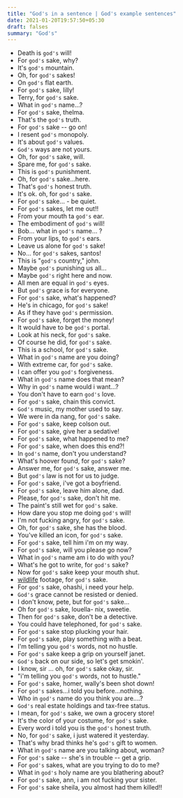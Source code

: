 ```yaml
---
title: "God's in a sentence | God's example sentences"
date: 2021-01-20T19:57:50+05:30
draft: falses
summary: "God's"
---
```

- Death is `god's` will!
- For `god's` sake, why?
- It's `god's` mountain.
- Oh, for `god's` sakes!
- On `god's` flat earth.
- For `god's` sake, lilly!
- Terry, for `god's` sake.
- What in `god's` name...?
- For `god's` sake, thelma.
- That's the `god's` truth.
- For `god's` sake -- go on!
- I resent `god's` monopoly.
- It's about `god's` values.
- `God's` ways are not yours.
- Oh, for `god's` sake, will.
- Spare me, for `god's` sake.
- This is `god's` punishment.
- Oh, for `god's` sake...here.
- That's `god's` honest truth.
- It's ok. oh, for `god's` sake.
- For `god's` sake... - be quiet.
- For `god's` sakes, let me out!!
- From your mouth ta `god's` ear.
- The embodiment of `god's` will!
- Bob... what in `god's` name... ?
- From your lips, to `god's` ears.
- Leave us alone for `god's` sake!
- No... for `god's` sakes, santos!
- This is "`god's` country," john.
- Maybe `god's` punishing us all...
- Maybe `god's` right here and now.
- All men are equal in `god's` eyes.
- But `god's` grace is for everyone.
- For `god's` sake, what's happened?
- He's in chicago, for `god's` sake!
- As if they have `god's` permission.
- For `god's` sake, forget the money!
- It would have to be `god's` portal.
- Look at his neck, for `god's` sake.
- Of course he did, for `god's` sake.
- This is a school, for `god's` sake.
- What in `god's` name are you doing?
- With extreme car, for `god's` sake.
- I can offer you `god's` forgiveness.
- What in `god's` name does that mean?
- Why in `god's` name would i want...?
- You don't have to earn `god's` love.
- For `god's` sake, chain this convict.
- `God's` music, my mother used to say.
- We were in da nang, for `god's` sake.
- For `god's` sake, keep colson out.
- For `god's` sake, give her a sedative!
- For `god's` sake, what happened to me?
- For `god's` sake, when does this end?!
- In `god's` name, don't you understand?
- What's hoover found, for `god's` sake?
- Answer me, for `god's` sake, answer me.
- But `god's` law is not for us to judge.
- For `god's` sake, i've got a boyfriend.
- For `god's` sake, leave him alone, dad.
- Please, for `god's` sake, don't hit me.
- The paint's still wet for `god's` sake.
- How dare you stop me doing `god's` will!
- I'm not fucking angry, for `god's` sake.
- Oh, for `god's` sake, she has the blood.
- You've killed an icon, for `god's` sake.
- For `god's` sake, tell him i'm on my way.
- For `god's` sake, will you please go now?
- What in `god's` name am i to do with you?
- What's he got to write, for `god's` sake?
- Now for `god's` sake keep your mouth shut.
- <u>wildlife</u> footage, for `god's` sake.
- For `god's` sake, ohashi, i need your help.
- `God's` grace cannot be resisted or denied.
- I don't know, pete, but for `god's` sake...
- Oh for `god's` sake, louella- nix, sweetie.
- Then for `god's` sake, don't be a detective.
- You could have telephoned, for `god's` sake.
- For `god's` sake stop plucking your hair.
- For `god's` sake, play something with a beat.
- I'm telling you `god's` words, not no hustle.
- For `god's` sake keep a grip on yourself janet.
- `God's` back on our side, so let's get smokin'.
- I know, sir ... oh, for `god's` sake okay, sir.
- "i'm telling you `god's` words, not to hustle."
- For `god's` sake, homer, wally's been shot down!
- For `god's` sakes...i told you before...nothing.
- Who in `god's` name do you think you are....?
- `God's` real estate holdings and tax-free status.
- I mean, for `god's` sake, we own a grocery store!
- It's the color of your costume, for `god's` sake.
- Every word i told you is the `god's` honest truth.
- No, for `god's` sake, i just watered it yesterday.
- That's why brad thinks he's `god's` gift to women.
- What in `god's` name are you talking about, woman?
- For `god's` sake -- she's in trouble -- get a grip.
- For `god's` sakes, what are you trying to do to me?
- What in `god's` holy name are you blathering about?
- For `god's` sake, ann, i am not fucking your sister.
- For `god's` sake sheila, you almost had them killed!!
                 
